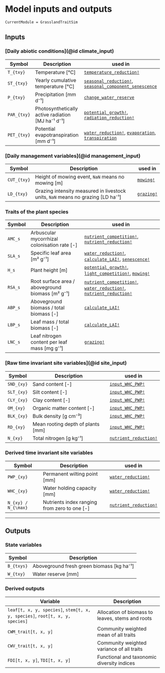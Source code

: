 # Model inputs and outputs

```@meta
CurrentModule = GrasslandTraitSim
```

## Inputs

### [Daily abiotic conditions](@id climate_input)
| Symbol        | Description                                       | used in                                                                    |
| ------------- | ------------------------------------------------- | -------------------------------------------------------------------------- |
| ``T_{txy}``   | Temperature [°C]                                  | [`temperature_reduction!`](@ref)                                           |
| ``ST_{txy}``  | Yearly cumulative temperature [°C]                | [`seasonal_reduction!`](@ref), [`seasonal_component_senescence`](@ref)     |
| ``P_{txy}``   | Precipitation [mm d⁻¹]                            | [`change_water_reserve`](@ref)                                             |
| ``PAR_{txy}`` | Photosynthetically active radiation [MJ ha⁻¹ d⁻¹] | [`potential_growth!`](@ref), [`radiation_reduction!`](@ref)                |
| ``PET_{txy}`` | Potential evapotranspiration [mm d⁻¹]             | [`water_reduction!`](@ref), [`evaporation`](@ref), [`transpiration`](@ref) |

### [Daily management variables](@id management_input)
| Symbol        | Description                                                                     | used in                                  
| ------------- | ------------------------------------------------------------------------------- | ---------------------------------------- |
| ``CUT_{txy}`` | Height of mowing event, `NaN` means no mowing [m]                               | [`mowing!`](@ref)                        |
| ``LD_{txy}``  | Grazing intensity measured in livestock units, `NaN` means no grazing [LD ha⁻¹] | [`grazing!`](@ref)                       |

### Traits of the plant species
| Symbol    |Description                                       | used in                                                                                        |
| --------- | ------------------------------------------------ | ---------------------------------------------------------------------------------------------- |
| ``AMC_s`` | Arbuscular mycorrhizal colonisation rate [-]     | [`nutrient_competition!`](@ref), [`nutrient_reduction!`](@ref)                             |
| ``SLA_s`` | Specific leaf area [m² g⁻¹]                      | [`water_reduction!`](@ref), [`calculate_LAI!`](@ref), [`senescence!`](@ref)                    |
| ``H_s``   | Plant height [m]                                 | [`potential_growth!`](@ref), [`light_competition!`](@ref), [`mowing!`](@ref)                   |
| ``RSA_s`` | Root surface area / aboveground biomass [m² g⁻¹] | [`nutrient_competition!`](@ref), [`water_reduction!`](@ref), [`nutrient_reduction!`](@ref) |
| ``ABP_s`` | Aboveground biomass / total biomass [-]          | [`calculate_LAI!`](@ref)                                                                       |
| ``LBP_s`` | Leaf mass / total biomass [-]                    | [`calculate_LAI!`](@ref)                                                                       |
| ``LNC_s`` | Leaf nitrogen content per leaf mass [mg g⁻¹]     | [`grazing!`](@ref)                                                                             |
    
### [Raw time invariant site variables](@id site_input)
| Symbol       | Description                       | used in                    |
| ------------ | --------------------------------- | -------------------------- |
| ``SND_{xy}`` | Sand content [-]                  | [`input_WHC_PWP!`](@ref)   |
| ``SLT_{xy}`` | Silt content [-]                  | [`input_WHC_PWP!`](@ref)   |
| ``CLY_{xy}`` | Clay content [-]                  | [`input_WHC_PWP!`](@ref)   |
| ``OM_{xy}``  | Organic matter content [-]        | [`input_WHC_PWP!`](@ref)   |
| ``BLK_{xy}`` | Bulk density [g cm⁻³]             | [`input_WHC_PWP!`](@ref)   |
| ``RD_{xy}``  | Mean rooting depth of plants [mm] | [`input_WHC_PWP!`](@ref)   |
| ``N_{xy}``   | Total nitrogen [g kg⁻¹]           | [`nutrient_reduction!`](@ref) |

### Derived time invariant site variables
| Symbol                | Description                                  | used in                       |
| --------------------- | -------------------------------------------- | ----------------------------- |
| ``PWP_{xy}``          | Permanent wilting point [mm]                 | [`water_reduction!`](@ref)    |
| ``WHC_{xy}``          | Water holding capacity [mm]                  | [`water_reduction!`](@ref)    |
| ``N_{xy} / N_{\max}`` | Nutrients index ranging from zero to one [-] | [`nutrient_reduction!`](@ref) |

---

## Outputs

### State variables
| Symbol       | Description                               |
| ------------ | ----------------------------------------- |
| ``B_{txys}`` | Aboveground fresh green biomass [kg ha⁻¹] |
| ``W_{txy}``  | Water reserve [mm]                        |


### Derived outputs
| Variable                                                                     | Description                                      |
| ---------------------------------------------------------------------------- | ------------------------------------------------ |
| `leaf[t, x, y, species]`, `stem[t, x, y, species]`, `root[t, x, y, species]` | Allocation of biomass to leaves, stems and roots |
| `CWM_trait[t, x, y]`                                                         | Community weighted mean of all traits            |
| `CWV_trait[t, x, y]`                                                         | Community weighted variance of all traits        |
| `FDI[t, x, y]`, `TDI[t, x, y]`                                               | Functional and taxonomic diversity indices       |
